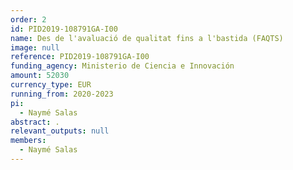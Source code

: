 ```yaml
---
order: 2
id: PID2019-108791GA-I00
name: Des de l'avaluació de qualitat fins a l'bastida (FAQTS)
image: null
reference: PID2019-108791GA-I00
funding_agency: Ministerio de Ciencia e Innovación
amount: 52030
currency_type: EUR
running_from: 2020-2023
pi:
  - Naymé Salas
abstract: .
relevant_outputs: null
members:
  - Naymé Salas
---
```

